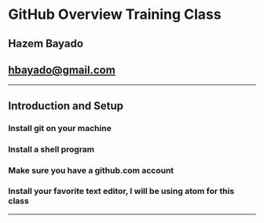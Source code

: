 # GitHub Overview Training Class


## Hazem Bayado
## hbayado@gmail.com
---
## Introduction and Setup
### Install git on your machine
### Install a shell program
### Make sure you have a github.com account
### Install your favorite text editor, I will be using atom for this class
---
